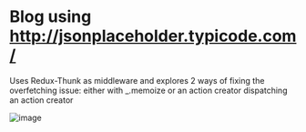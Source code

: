# Blog using http://jsonplaceholder.typicode.com/

Uses Redux-Thunk as middleware and explores 2 ways of fixing the overfetching issue: either with _.memoize or an action creator dispatching an action creator

![image](https://user-images.githubusercontent.com/61524356/128784870-7c18d6a9-2e23-4080-9dea-fcdc74406063.png)

